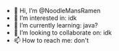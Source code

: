 - 👋 Hi, I’m @NoodleMansRamen
- 👀 I’m interested in: idk
- 🌱 I’m currently learning: java?
- 💞️ I’m looking to collaborate on: idk
- 📫 How to reach me: don't

